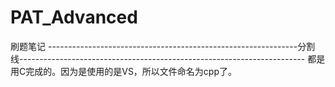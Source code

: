 # PAT_Advanced
刷题笔记
--------------------------------------------------------------分割线-----------------------------------------------------------------------
都是用C完成的。因为是使用的是VS，所以文件命名为cpp了。
